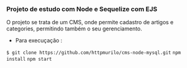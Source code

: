 ### Projeto de estudo com Node e Sequelize com EJS

O projeto se trata de um CMS, onde permite cadastro de artigos e categories, permitindo também o seu gerenciamento.


* Para execuçação :

``` $ git clone https://github.com/httpmurilo/cms-node-mysql.git ```
``` npm install ```
``` npm start ```
